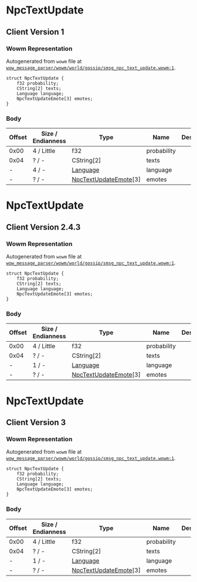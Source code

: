 # NpcTextUpdate

## Client Version 1

### Wowm Representation

Autogenerated from `wowm` file at [`wow_message_parser/wowm/world/gossip/smsg_npc_text_update.wowm:1`](https://github.com/gtker/wow_messages/tree/main/wow_message_parser/wowm/world/gossip/smsg_npc_text_update.wowm#L1).
```rust,ignore
struct NpcTextUpdate {
    f32 probability;
    CString[2] texts;
    Language language;
    NpcTextUpdateEmote[3] emotes;
}
```
### Body

| Offset | Size / Endianness | Type | Name | Description | Comment |
| ------ | ----------------- | ---- | ---- | ----------- | ------- |
| 0x00 | 4 / Little | f32 | probability |  |  |
| 0x04 | ? / - | CString[2] | texts |  |  |
| - | 4 / - | [Language](language.md) | language |  |  |
| - | ? / - | [NpcTextUpdateEmote](npctextupdateemote.md)[3] | emotes |  |  |

# NpcTextUpdate

## Client Version 2.4.3

### Wowm Representation

Autogenerated from `wowm` file at [`wow_message_parser/wowm/world/gossip/smsg_npc_text_update.wowm:1`](https://github.com/gtker/wow_messages/tree/main/wow_message_parser/wowm/world/gossip/smsg_npc_text_update.wowm#L1).
```rust,ignore
struct NpcTextUpdate {
    f32 probability;
    CString[2] texts;
    Language language;
    NpcTextUpdateEmote[3] emotes;
}
```
### Body

| Offset | Size / Endianness | Type | Name | Description | Comment |
| ------ | ----------------- | ---- | ---- | ----------- | ------- |
| 0x00 | 4 / Little | f32 | probability |  |  |
| 0x04 | ? / - | CString[2] | texts |  |  |
| - | 1 / - | [Language](language.md) | language |  |  |
| - | ? / - | [NpcTextUpdateEmote](npctextupdateemote.md)[3] | emotes |  |  |

# NpcTextUpdate

## Client Version 3

### Wowm Representation

Autogenerated from `wowm` file at [`wow_message_parser/wowm/world/gossip/smsg_npc_text_update.wowm:1`](https://github.com/gtker/wow_messages/tree/main/wow_message_parser/wowm/world/gossip/smsg_npc_text_update.wowm#L1).
```rust,ignore
struct NpcTextUpdate {
    f32 probability;
    CString[2] texts;
    Language language;
    NpcTextUpdateEmote[3] emotes;
}
```
### Body

| Offset | Size / Endianness | Type | Name | Description | Comment |
| ------ | ----------------- | ---- | ---- | ----------- | ------- |
| 0x00 | 4 / Little | f32 | probability |  |  |
| 0x04 | ? / - | CString[2] | texts |  |  |
| - | 1 / - | [Language](language.md) | language |  |  |
| - | ? / - | [NpcTextUpdateEmote](npctextupdateemote.md)[3] | emotes |  |  |

